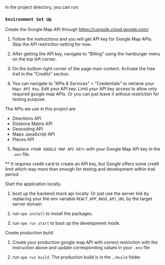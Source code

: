 In the project directory, you can run:

### `Environment Set Up`

Create the Google Map API through https://console.cloud.google.com/

1. Follow the instructions and you will get API key for Google Map APIs.
Skip the API restriction setting for now.

2. After getting the API key, navigate to "Billing" using the hamburger menu on the top left corner.

3. On the bottom right corner of the page main content. Activate the free trail in the "Credits" section.

4. You can navigate to "APIs & Services" > "Credentials" to retrieve your `Maps API Key`.
Edit your API key. Limit your API key access to allow only required google map APIs. Or you can just leave it without restriction for testing purpose.

The APIs we use in this project are 
- Directions API
- Distance Matrix API
- Geocoding API
- Maps JavaScript API
- Places API

5. Replace `<YOUR GOOGLE MAP API KEY>` with your Google Map API key in the `.env` file.

** It requires credit card to create an API key, but Google offers some credit limit which 
way more than enough for testing and development within trail period

Start the application locally.

1. boot up the backend mock api locally. Or just use the server link by replacing your the env variable `REACT_APP_BASE_API_URL` by the target server domain.

2. run `npm install` to install the packages.

3. run `npm run start` to boot up the development mode.

Create production build

1. Create your production google map API with correct restriction with the instruction above and update corresponding values in your `.env` file

2. run `npm run build`. The production build is in the `./build` folder
